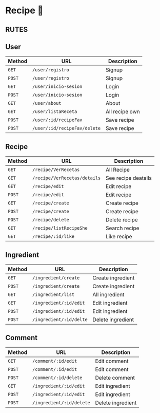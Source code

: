 # Recipe 🥘

## RUTES


## User

| Method | URL | Description |
|--------|-----|-------------|
| `GET` | `/user/registro` | Signup |
| `POST`| `/user/registro` | Signup |
| `GET` | `/user/inicio-sesion` | Login |
| `POST`| `/user/inicio-sesion` | Login |
| `GET` | `/user/about` | About |
| `GET` | `/user/listaReceta` | All recipe own |
| `POST` | `/user/:id/recipeFav` | Save recipe |
| `POST` | `/user/:id/recipeFav/delete` | Save recipe |


## Recipe

| Method | URL | Description |
|--------|-----|-------------|
| `GET` | `/recipe/VerRecetas` | All Recipe |
| `GET` | `/recipe/VerRecetas/details` | See recipe deatails |
| `GET` |	`/recipe/edit` | Edit recipe | 
| `POST`| `/recipe/edit` | Edit recipe |
| `GET` | `/recipe/create`| Create recipe |
| `POST`| `/recipe/create`| Create recipe |
| `POST`| `/recipe/delete`| Delete recipe | 
| `GET`| `/recipe/listRecipeShe`| Search recipe | 
| `GET`| `/recipe/:id/like`| Like recipe | 


## Ingredient

| Method | URL | Description |
|--------|-----|-------------|
| `GET` | `/ingredient/create` | Create ingredient |
| `POST`| `/ingredient/create` | Create ingredient |
| `GET` | `/ingredient/list` | All ingredient |
| `GET` |	`/ingredient/:id/edit` | Edit ingredient |
| `POST` |	`/ingredient/:id/edit` | Edit ingredient |
| `POST`| `/ingredient/:id/delte` | Delete ingredient |

## Comment

| Method | URL | Description |
|--------|-----|-------------|
| `GET` | `/comment/:id/edit` | Edit comment |
| `POST`| `/comment/:id/edit` | Edit comment |
| `POST` | `/comment/:id/delete` | Delete comment |
| `GET` |	`/ingredient/:id/edit` | Edit ingredient |
| `POST` |	`/ingredient/:id/edit` | Edit ingredient |
| `POST`| `/ingredient/:id/delete` | Delete ingredient |




